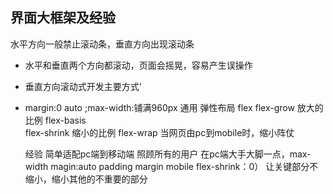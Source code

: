 ## 界面大框架及经验
水平方向一般禁止滚动条，垂直方向出现滚动条
- 水平和垂直两个方向都滚动，页面会摇晃，容易产生误操作
- 垂直方向滚动式开发主要方式'
- margin:0 auto ;max-width:铺满960px  通用
   弹性布局 flex
   flex-grow   放大的比例
   flex-basis  
   flex-shrink 缩小的比例
   flex-wrap
   当网页由pc到mobile时，缩小阵仗

   经验 简单适配pc端到移动端  照顾所有的用户
   在pc端大手大脚一点，max-width magin:auto
   padding margin
   mobile flex-shrink：0） 让关键部分不缩小，缩小其他的不重要的部分
